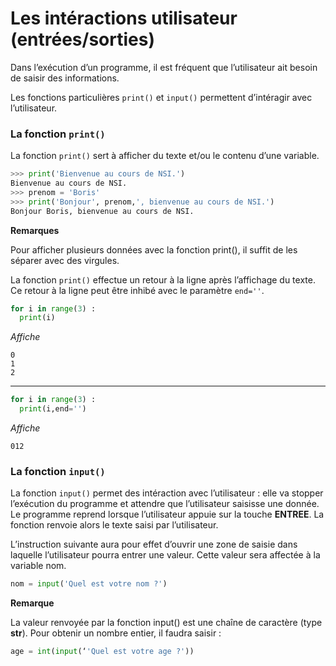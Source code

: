 # Les intéractions utilisateur (entrées/sorties)


Dans l’exécution d’un programme, il est fréquent que l’utilisateur ait besoin de saisir des informations.

Les fonctions particulières `print()` et `input()` permettent d’intéragir avec l’utilisateur.

### La fonction `print()`

La fonction `print()` sert à afficher du texte et/ou le contenu d’une variable.

```python
>>> print('Bienvenue au cours de NSI.')
Bienvenue au cours de NSI.
>>> prenom = 'Boris'
>>> print('Bonjour', prenom,', bienvenue au cours de NSI.')
Bonjour Boris, bienvenue au cours de NSI.
```

__Remarques__

Pour afficher plusieurs données avec la fonction print(), il suffit de les séparer avec des virgules.

La fonction `print()` effectue un retour à la ligne après l’affichage du texte. Ce retour à la ligne peut être inhibé avec le paramètre `end=''`.
```python
for i in range(3) :                                       
  print(i)
```
_Affiche_
```
0
1
2
```
------------------------
```python
for i in range(3) :                                       
  print(i,end='')
```
_Affiche_
```
012
```
                                     
### La fonction `input()`

La fonction `input()` permet des intéraction avec l’utilisateur : elle va stopper l’exécution du programme et attendre que l’utilisateur saisisse une donnée. Le  programme reprend lorsque l’utilisateur appuie sur la touche __ENTREE__. La fonction renvoie alors le texte saisi par l’utilisateur.

L’instruction suivante aura pour effet d’ouvrir une zone de saisie dans laquelle l’utilisateur pourra entrer une valeur. Cette valeur sera affectée à la variable nom.

```python
nom = input('Quel est votre nom ?')
```

__Remarque__

La valeur renvoyée par la fonction input() est une chaîne de caractère (type __str__). Pour obtenir un nombre entier, il faudra saisir :

```python
age = int(input(‘'Quel est votre age ?')) 
```